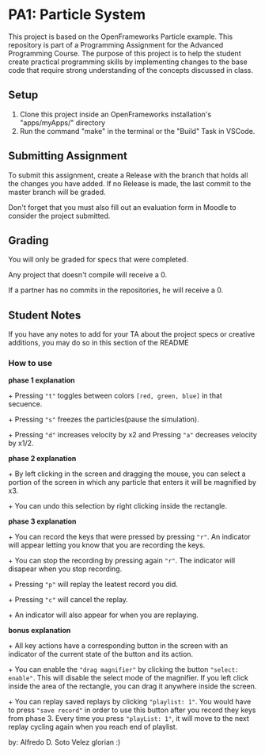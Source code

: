 # PA1: Particle System
This project is based on the OpenFrameworks Particle example.
 This repository is part of a Programming Assignment for the Advanced Programming Course.
 The purpose of this project is to help the student create practical programming skills by implementing
 changes to the base code that require strong understanding of the concepts discussed in class.
## Setup
1. Clone this project inside an OpenFrameworks installation's "apps/myApps/" directory
2. Run the command "make" in the terminal or the "Build" Task in VSCode.

## Submitting Assignment
To submit this assignment, create a Release with the branch that holds all the changes you have added. If no Release is made,
the last commit to the master branch will be graded.

Don't forget that you must also fill out an evaluation form in Moodle to consider the project submitted.

## Grading
You will only be graded for specs that were completed.

Any project that doesn't compile will receive a 0.

If a partner has no commits in the repositories, he will receive a 0.

## Student Notes
If you have any notes to add for your TA about the project specs or creative additions, you may do so in this section of the README

<h3>How to use</h3>
<b>phase 1 explanation</b>
<p>+ Pressing <code>"t"</code> toggles between colors <code>[red, green, blue]</code> in that secuence.</p>
<p>+ Pressing <code>"s"</code> freezes the particles(pause the simulation).</p>
<p>+ Pressing <code>"d"</code> increases velocity by x2 and Pressing <code>"a"</code> decreases velocity by x1/2.</p>

<b>phase 2 explanation</b>
<p>+ By left clicking in the screen and dragging the mouse, you can select a portion of the screen in which any particle that enters it will be magnified by x3.</p>
<p>+ You can undo this selection by right clicking inside the rectangle.</p>

<b>phase 3 explanation</b>
<p>+ You can record the keys that were pressed by pressing <code>"r"</code>. An indicator will appear letting you know that you are recording the keys.</p>
<p>+ You can stop the recording by pressing again <code>"r"</code>. The indicator will disapear when you stop recording.</p>
<p>+ Pressing <code>"p"</code> will replay the leatest record you did.</p>
<p>+ Pressing <code>"c"</code> will cancel the replay.</p>
<p>+ An indicator will also appear for when you are replaying.</p>

<b>bonus explanation</b>
<p>+ All key actions have a corresponding button in the screen with an indicator of the current state of the button and its action.</p>
<p>+ You can enable the <code>"drag magnifier"</code> by clicking the button <code>"select: enable"</code>. This will disable the select mode of the magnifier. If you left click inside the area of the rectangle, you can drag it anywhere inside the screen.</p>
<p>+ You can replay saved replays by clicking <code>"playlist: 1"</code>. You would have to press <code>"save record"</code> in order to use this button after you record they keys from phase 3. Every time you press <code>"playList: 1"</code>, it will move to the next replay cycling again when you reach end of playlist.</p>



by:
Alfredo D. Soto Velez
glorian :)
